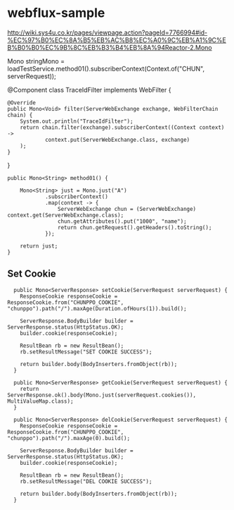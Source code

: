 # webflux-sample

http://wiki.sys4u.co.kr/pages/viewpage.action?pageId=7766994#id-%EC%97%B0%EC%8A%B5%EB%AC%B8%EC%A0%9C%EB%A1%9C%EB%B0%B0%EC%9B%8C%EB%B3%B4%EB%8A%94Reactor-2.Mono

Mono<String> stringMono = loadTestService.method01().subscriberContext(Context.of("CHUN", serverRequest));


@Component
class TraceIdFilter implements WebFilter {

    @Override
    public Mono<Void> filter(ServerWebExchange exchange, WebFilterChain chain) {
        System.out.println("TraceIdFilter");
        return chain.filter(exchange).subscriberContext((Context context) ->
                context.put(ServerWebExchange.class, exchange)
        );
    }
}

    public Mono<String> method01() {

        Mono<String> just = Mono.just("A")
                .subscriberContext()
                .map(context -> {
                    ServerWebExchange chun = (ServerWebExchange) context.get(ServerWebExchange.class);
                    chun.getAttributes().put("1000", "name");
                    return chun.getRequest().getHeaders().toString();
                });

        return just;
    }


Set Cookie
----------
```
  public Mono<ServerResponse> setCookie(ServerRequest serverRequest) {
    ResponseCookie responseCookie = ResponseCookie.from("CHUNPPO_COOKIE", "chunppo").path("/").maxAge(Duration.ofHours(1)).build();

    ServerResponse.BodyBuilder builder = ServerResponse.status(HttpStatus.OK);
    builder.cookie(responseCookie);

    ResultBean rb = new ResultBean();
    rb.setResultMessage("SET COOKIE SUCCESS");

    return builder.body(BodyInserters.fromObject(rb));
  }
```

```
  public Mono<ServerResponse> getCookie(ServerRequest serverRequest) {
    return ServerResponse.ok().body(Mono.just(serverRequest.cookies()), MultiValueMap.class);
  }
```

```
  public Mono<ServerResponse> delCookie(ServerRequest serverRequest) {
    ResponseCookie responseCookie = ResponseCookie.from("CHUNPPO_COOKIE", "chunppo").path("/").maxAge(0).build();

    ServerResponse.BodyBuilder builder = ServerResponse.status(HttpStatus.OK);
    builder.cookie(responseCookie);

    ResultBean rb = new ResultBean();
    rb.setResultMessage("DEL COOKIE SUCCESS");

    return builder.body(BodyInserters.fromObject(rb));
  }
```
